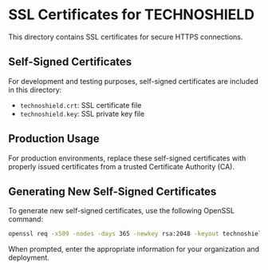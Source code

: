 # SSL Certificates for TECHNOSHIELD

This directory contains SSL certificates for secure HTTPS connections.

## Self-Signed Certificates

For development and testing purposes, self-signed certificates are included in this directory:

- `technoshield.crt`: SSL certificate file
- `technoshield.key`: SSL private key file

## Production Usage

For production environments, replace these self-signed certificates with properly issued certificates from a trusted Certificate Authority (CA).

## Generating New Self-Signed Certificates

To generate new self-signed certificates, use the following OpenSSL command:

```bash
openssl req -x509 -nodes -days 365 -newkey rsa:2048 -keyout technoshield.key -out technoshield.crt
```

When prompted, enter the appropriate information for your organization and deployment.
